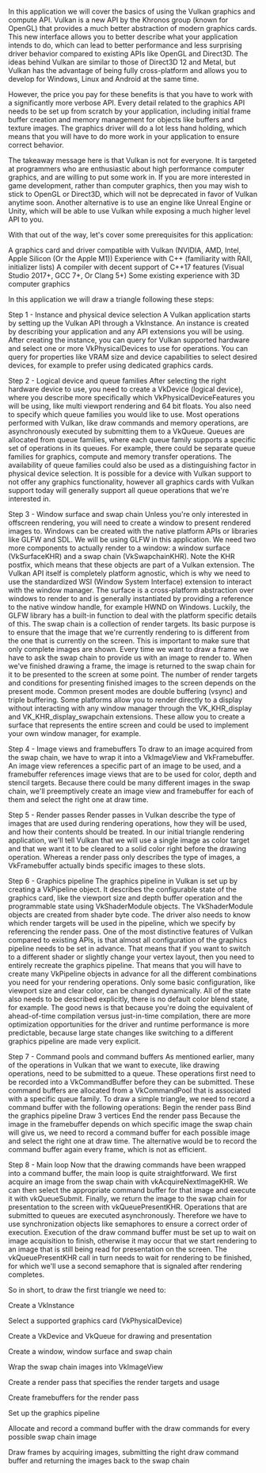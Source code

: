 In this application we will cover the basics of using the Vulkan graphics and compute API. Vulkan is a new API by the Khronos group (known for OpenGL) that provides a much better abstraction of modern graphics cards. This new interface allows you to better describe what your application intends to do, which can lead to better performance and less surprising driver behavior compared to existing APIs like OpenGL and Direct3D. The ideas behind Vulkan are similar to those of Direct3D 12 and Metal, but Vulkan has the advantage of being fully cross-platform and allows you to develop for Windows, Linux and Android at the same time.

However, the price you pay for these benefits is that you have to work with a significantly more verbose API. Every detail related to the graphics API needs to be set up from scratch by your application, including initial frame buffer creation and memory management for objects like buffers and texture images. The graphics driver will do a lot less hand holding, which means that you will have to do more work in your application to ensure correct behavior.

The takeaway message here is that Vulkan is not for everyone. It is targeted at programmers who are enthusiastic about high performance computer graphics, and are willing to put some work in. If you are more interested in game development, rather than computer graphics, then you may wish to stick to OpenGL or Direct3D, which will not be deprecated in favor of Vulkan anytime soon. Another alternative is to use an engine like Unreal Engine or Unity, which will be able to use Vulkan while exposing a much higher level API to you.

With that out of the way, let's cover some prerequisites for this application:

A graphics card and driver compatible with Vulkan (NVIDIA, AMD, Intel, Apple Silicon (Or the Apple M1))
Experience with C++ (familiarity with RAII, initializer lists)
A compiler with decent support of C++17 features (Visual Studio 2017+, GCC 7+, Or Clang 5+)
Some existing experience with 3D computer graphics

In this application we will draw a triangle following these steps:


Step 1 - Instance and physical device selection
A Vulkan application starts by setting up the Vulkan API through a VkInstance. An instance is created by describing your application and any API extensions you will be using. After creating the instance, you can query for Vulkan supported hardware and select one or more VkPhysicalDevices to use for operations. You can query for properties like VRAM size and device capabilities to select desired devices, for example to prefer using dedicated graphics cards.

Step 2 - Logical device and queue families
After selecting the right hardware device to use, you need to create a VkDevice (logical device), where you describe more specifically which VkPhysicalDeviceFeatures you will be using, like multi viewport rendering and 64 bit floats. You also need to specify which queue families you would like to use. Most operations performed with Vulkan, like draw commands and memory operations, are asynchronously executed by submitting them to a VkQueue. Queues are allocated from queue families, where each queue family supports a specific set of operations in its queues. For example, there could be separate queue families for graphics, compute and memory transfer operations. The availability of queue families could also be used as a distinguishing factor in physical device selection. It is possible for a device with Vulkan support to not offer any graphics functionality, however all graphics cards with Vulkan support today will generally support all queue operations that we're interested in.

Step 3 - Window surface and swap chain
Unless you're only interested in offscreen rendering, you will need to create a window to present rendered images to. Windows can be created with the native platform APIs or libraries like GLFW and SDL. We will be using GLFW in this application.
We need two more components to actually render to a window: a window surface (VkSurfaceKHR) and a swap chain (VkSwapchainKHR). Note the KHR postfix, which means that these objects are part of a Vulkan extension. The Vulkan API itself is completely platform agnostic, which is why we need to use the standardized WSI (Window System Interface) extension to interact with the window manager. The surface is a cross-platform abstraction over windows to render to and is generally instantiated by providing a reference to the native window handle, for example HWND on Windows. Luckily, the GLFW library has a built-in function to deal with the platform specific details of this.
The swap chain is a collection of render targets. Its basic purpose is to ensure that the image that we're currently rendering to is different from the one that is currently on the screen. This is important to make sure that only complete images are shown. Every time we want to draw a frame we have to ask the swap chain to provide us with an image to render to. When we've finished drawing a frame, the image is returned to the swap chain for it to be presented to the screen at some point. The number of render targets and conditions for presenting finished images to the screen depends on the present mode. Common present modes are double buffering (vsync) and triple buffering.
Some platforms allow you to render directly to a display without interacting with any window manager through the VK_KHR_display and VK_KHR_display_swapchain extensions. These allow you to create a surface that represents the entire screen and could be used to implement your own window manager, for example.

Step 4 - Image views and framebuffers
To draw to an image acquired from the swap chain, we have to wrap it into a VkImageView and VkFramebuffer. An image view references a specific part of an image to be used, and a framebuffer references image views that are to be used for color, depth and stencil targets. Because there could be many different images in the swap chain, we'll preemptively create an image view and framebuffer for each of them and select the right one at draw time.

Step 5 - Render passes
Render passes in Vulkan describe the type of images that are used during rendering operations, how they will be used, and how their contents should be treated. In our initial triangle rendering application, we'll tell Vulkan that we will use a single image as color target and that we want it to be cleared to a solid color right before the drawing operation. Whereas a render pass only describes the type of images, a VkFramebuffer actually binds specific images to these slots.

Step 6 - Graphics pipeline
The graphics pipeline in Vulkan is set up by creating a VkPipeline object. It describes the configurable state of the graphics card, like the viewport size and depth buffer operation and the programmable state using VkShaderModule objects. The VkShaderModule objects are created from shader byte code. The driver also needs to know which render targets will be used in the pipeline, which we specify by referencing the render pass.
One of the most distinctive features of Vulkan compared to existing APIs, is that almost all configuration of the graphics pipeline needs to be set in advance. That means that if you want to switch to a different shader or slightly change your vertex layout, then you need to entirely recreate the graphics pipeline. That means that you will have to create many VkPipeline objects in advance for all the different combinations you need for your rendering operations. Only some basic configuration, like viewport size and clear color, can be changed dynamically. All of the state also needs to be described explicitly, there is no default color blend state, for example.
The good news is that because you're doing the equivalent of ahead-of-time compilation versus just-in-time compilation, there are more optimization opportunities for the driver and runtime performance is more predictable, because large state changes like switching to a different graphics pipeline are made very explicit.

Step 7 - Command pools and command buffers
As mentioned earlier, many of the operations in Vulkan that we want to execute, like drawing operations, need to be submitted to a queue. These operations first need to be recorded into a VkCommandBuffer before they can be submitted. These command buffers are allocated from a VkCommandPool that is associated with a specific queue family. To draw a simple triangle, we need to record a command buffer with the following operations:
Begin the render pass
Bind the graphics pipeline
Draw 3 vertices
End the render pass
Because the image in the framebuffer depends on which specific image the swap chain will give us, we need to record a command buffer for each possible image and select the right one at draw time. The alternative would be to record the command buffer again every frame, which is not as efficient.

Step 8 - Main loop
Now that the drawing commands have been wrapped into a command buffer, the main loop is quite straightforward. We first acquire an image from the swap chain with vkAcquireNextImageKHR. We can then select the appropriate command buffer for that image and execute it with vkQueueSubmit. Finally, we return the image to the swap chain for presentation to the screen with vkQueuePresentKHR.
Operations that are submitted to queues are executed asynchronously. Therefore we have to use synchronization objects like semaphores to ensure a correct order of execution. Execution of the draw command buffer must be set up to wait on image acquisition to finish, otherwise it may occur that we start rendering to an image that is still being read for presentation on the screen. The vkQueuePresentKHR call in turn needs to wait for rendering to be finished, for which we'll use a second semaphore that is signaled after rendering completes.

So in short, to draw the first triangle we need to:

Create a VkInstance

Select a supported graphics card (VkPhysicalDevice)

Create a VkDevice and VkQueue for drawing and presentation

Create a window, window surface and swap chain

Wrap the swap chain images into VkImageView

Create a render pass that specifies the render targets and usage

Create framebuffers for the render pass

Set up the graphics pipeline

Allocate and record a command buffer with the draw commands for every possible swap chain image

Draw frames by acquiring images, submitting the right draw command buffer and returning the images back to the swap chain


